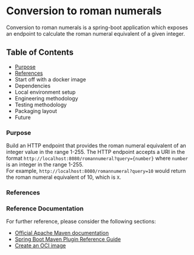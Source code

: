 # Conversion to roman numerals

Conversion to roman numerals is a spring-boot application which exposes an 
endpoint to 
calculate the roman numeral equivalent of a given integer.

## Table of Contents  

* [Purpose](#purpose)
* [References](#references)
* Start off with a docker image
* Dependencies
* Local environment setup
* Engineering methodology
* Testing methodology
* Packaging layout
* Future

### Purpose

Build an HTTP endpoint that provides the roman numeral equivalent of 
an integer value in the range 1-255. The HTTP endpoint accepts a URI in the 
format `http://localhost:8080/romannumeral?query={number}` where `number` is 
an integer in the range 1-255.  
For example, `http://localhost:8080/romannumeral?query=10` would return the 
roman numeral equivalent of 10, which is `X`.

### References


### Reference Documentation

For further reference, please consider the following sections:

* [Official Apache Maven documentation](https://maven.apache.org/guides/index.html)
* [Spring Boot Maven Plugin Reference Guide](https://docs.spring.io/spring-boot/docs/2.4.3/maven-plugin/reference/html/)
* [Create an OCI image](https://docs.spring.io/spring-boot/docs/2.4.3/maven-plugin/reference/html/#build-image)

